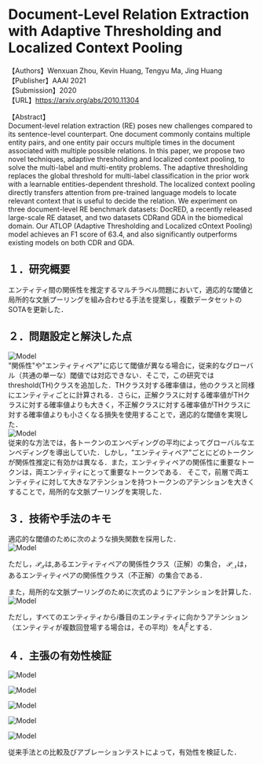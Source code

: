 # Document-Level Relation Extraction with Adaptive Thresholding and Localized Context Pooling

【Authors】Wenxuan Zhou, Kevin Huang, Tengyu Ma, Jing Huang  
【Publisher】AAAI 2021  
【Submission】2020  
【URL】https://arxiv.org/abs/2010.11304  

【Abstract】  
Document-level relation extraction (RE) poses new challenges compared to its sentence-level counterpart. One document commonly contains multiple entity pairs, and one entity pair occurs multiple times in the document associated with multiple possible relations. In this paper, we propose two novel techniques, adaptive thresholding and localized context pooling, to solve the multi-label and multi-entity problems. The adaptive thresholding replaces the global threshold for multi-label classification in the prior work with a learnable entities-dependent threshold. The localized context pooling directly transfers attention from pre-trained language models to locate relevant context that is useful to decide the relation. We experiment on three document-level RE benchmark datasets: DocRED, a recently released large-scale RE dataset, and two datasets CDRand GDA in the biomedical domain. Our ATLOP (Adaptive Thresholding and Localized cOntext Pooling) model achieves an F1 score of 63.4, and also significantly outperforms existing models on both CDR and GDA.  

## １．研究概要  
エンティティ間の関係性を推定するマルチラベル問題において，適応的な閾値と局所的な文脈プーリングを組み合わせる手法を提案し，複数データセットのSOTAを更新した．  
## ２．問題設定と解決した点  
![Model](../image/Zhou2020/Fig2.png)  
"関係性"や"エンティティペア"に応じて閾値が異なる場合に，従来的なグローバル（共通の単一な）閾値では対応できない．そこで，この研究ではthreshold(TH)クラスを追加した．THクラス対する確率値は，他のクラスと同様にエンティティごとに計算される．さらに，正解クラスに対する確率値がTHクラスに対する確率値よりも大きく，不正解クラスに対する確率値がTHクラスに対する確率値よりも小さくなる損失を使用することで，適応的な閾値を実現した．  
![Model](../image/Zhou2020/Fig3.png)  
従来的な方法では，各トークンのエンべディングの平均によってグローバルなエンベディングを導出していた．しかし，"エンティティペア"ごとにどのトークンが関係性推定に有効かは異なる．また，エンティティペアの関係性に重要なトークンは，両エンティティにとって重要なトークンである．
そこで，前層で両エンティティに対して大きなアテンションを持つトークンのアテンションを大きくすることで，局所的な文脈プーリングを実現した．
## ３．技術や手法のキモ  
適応的な閾値のために次のような損失関数を採用した．  
![Model](../image/Zhou2020/loss.png)  

ただし，$\mathcal{P_T}$は,あるエンティティペアの関係性クラス（正解）の集合，
$\mathcal{P_N}$は，あるエンティティペアの関係性クラス（不正解）の集合である．  

また，局所的な文脈プーリングのために次式のようにアテンションを計算した．  
![Model](../image/Zhou2020/pooling.png)  

ただし，すべてのエンティティから$i$番目のエンティティに向かうアテンション（エンティティが複数回登場する場合は，その平均）を$A^E_i$とする．
## ４．主張の有効性検証  
![Model](../image/Zhou2020/Table3.png) 

![Model](../image/Zhou2020/Table4.png) 

![Model](../image/Zhou2020/Table5.png) 

![Model](../image/Zhou2020/Table6.png) 

![Model](../image/Zhou2020/Fig4.png) 

従来手法との比較及びアブレーションテストによって，有効性を検証した．
